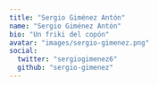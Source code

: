 ```yaml
---
title: "Sergio Giménez Antón"
name: "Sergio Giménez Antón"
bio: "Un friki del copón"
avatar: "images/sergio-gimenez.png"
social:
  twitter: "sergiogimenez6"
  github: "sergio-gimenez"
---
```

